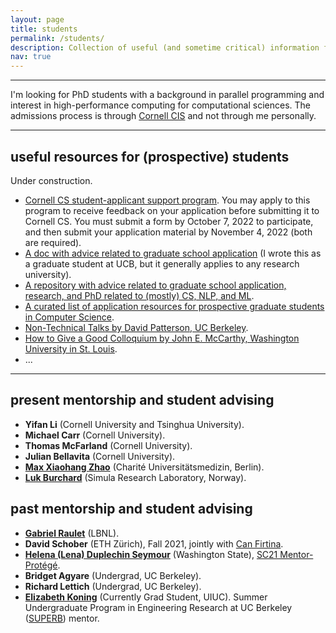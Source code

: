 ```yaml
---
layout: page
title: students
permalink: /students/
description: Collection of useful (and sometime critical) information for students.
nav: true
---
```

___

<!-- ## if you plan to apply for a PhD (and work with me) -->

I'm looking for PhD students with a background in parallel programming and interest in high-performance computing for computational sciences. The admissions process is through [Cornell CIS](https://www.cs.cornell.edu/phd/admissions) and not through me personally.

<!-- * A good introductory email should include a brief description of your experience with parallel programming and how it relates to my work (see [research section](https://giuliaguidi.github.io/research/) on my website). -->

<!-- * A good opportunity to get involved in the world of parallel computing (supercomputing!) is to apply to be a [Student Volunteer](https://sc23.supercomputing.org/students/student-volunteers/) or [Lead Student Volunteer at SC23](https://sc23.supercomputing.org/students/lead-student-volunteers/). -->

<!-- Good luck! -->

___

## useful resources for (prospective) students

Under construction.

* [Cornell CS student-applicant support program](https://www.cs.cornell.edu/information/news/newsitem12443/student-applicant-support-program-computer-science-phd). You may apply to this program to receive feedback on your application before submitting it to Cornell CS. You must submit a form by October 7, 2022 to participate, and then submit your application material by November 4, 2022 (both are required).
* [A doc with advice related to graduate school application](https://docs.google.com/document/d/1et1FK4_GlAZrxd7JoPzfqcLAZh_9sOm7HMov_hDGo98/preview?pli=1) (I wrote this as a graduate student at UCB, but it generally applies to any research university).
* [A repository with advice related to graduate school application, research, and PhD related to (mostly) CS, NLP, and ML](https://github.com/shaily99/advice).
* [A curated list of application resources for prospective graduate students in Computer Science](https://github.com/chinasaokolo/csGraduateApps).
* [Non-Technical Talks by David Patterson, UC Berkeley](https://people.eecs.berkeley.edu/~pattrsn/talks/nontech.html).
* [How to Give a Good Colloquium by John E. McCarthy, Washington University in St. Louis](https://drive.google.com/file/d/1AQJXRWYYY4o6AnBGB26NXccOdgnbMdQw/view?usp=sharing).
* ...

___

## present mentorship and student advising

* **Yifan Li** (Cornell University and Tsinghua University).
* **Michael Carr** (Cornell University).
* **Thomas McFarland** (Cornell University).
* **Julian Bellavita** (Cornell University).
* **[Max Xiaohang Zhao](https://de.linkedin.com/in/max-zhao-227428152)** (Charité Universitätsmedizin, Berlin).
* **[Luk Burchard](https://lbb.sh/)** (Simula Research Laboratory, Norway).

## past mentorship and student advising

* **[Gabriel Raulet](https://www.linkedin.com/in/gabriel-raulet-207b7b214)** (LBNL).
* **David Schober** (ETH Zürich), Fall 2021, jointly with [Can Firtina](https://ee.ethz.ch/the-department/people-a-z/person-detail.MjQ2MzEx.TGlzdC8zMjc5LC0xNjUwNTg5ODIw.html).
* **[Helena (Lena) Duplechin Seymour](https://www.linkedin.com/in/helena-lena-duplechin-seymour/)** (Washington State), [SC21 Mentor-Protégé](https://sc21.supercomputing.org/program/studentssc/mentor-protege-matching/).
* **Bridget Agyare** (Undergrad, UC Berkeley).
* **Richard Lettich** (Undergrad, UC Berkeley).
* **[Elizabeth Koning](https://kodingkoning.github.io/)** (Currently Grad Student, UIUC). Summer Undergraduate Program in Engineering Research at UC Berkeley ([SUPERB](https://eecs.berkeley.edu/resources/undergrads/research/superb)) mentor. 
